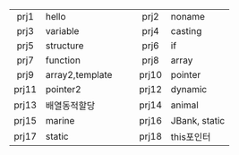 ||||||
|:---:|:---|---|:---:|:---|
|prj1|hello|　|prj2|noname|
|prj3|variable||prj4|casting|
|prj5|structure||prj6|if|
|prj7|function||prj8|array|
|prj9|array2,template||prj10|pointer|
|prj11|pointer2||prj12|dynamic|
|prj13|배열동적할당||prj14|animal|
|prj15|marine||prj16|JBank, static|
|prj17|static||prj18|this포인터|